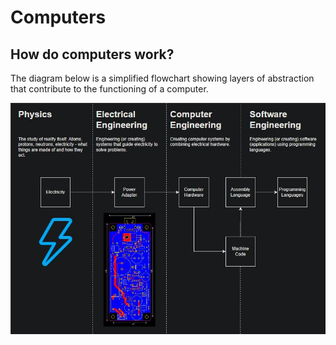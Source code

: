 # Computers

## How do computers work?

The diagram below is a simplified flowchart showing layers of abstraction that contribute to the functioning of a computer.


![Specialties in levels of abstraction](https://github.com/joehawkens/computing/blob/main/IMAGES/abstraction.JPG)


